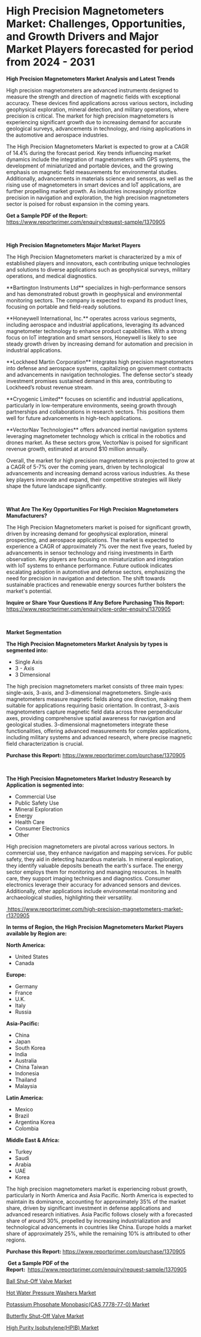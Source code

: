 <p><h1>High Precision Magnetometers Market: Challenges, Opportunities, and Growth Drivers and Major Market Players forecasted for period from 2024 - 2031</h1></p><p><strong>High Precision Magnetometers Market Analysis and Latest Trends</strong></p>
<p><p>High precision magnetometers are advanced instruments designed to measure the strength and direction of magnetic fields with exceptional accuracy. These devices find applications across various sectors, including geophysical exploration, mineral detection, and military operations, where precision is critical. The market for high precision magnetometers is experiencing significant growth due to increasing demand for accurate geological surveys, advancements in technology, and rising applications in the automotive and aerospace industries.</p><p>The High Precision Magnetometers Market is expected to grow at a CAGR of 14.4% during the forecast period. Key trends influencing market dynamics include the integration of magnetometers with GPS systems, the development of miniaturized and portable devices, and the growing emphasis on magnetic field measurements for environmental studies. Additionally, advancements in materials science and sensors, as well as the rising use of magnetometers in smart devices and IoT applications, are further propelling market growth. As industries increasingly prioritize precision in navigation and exploration, the high precision magnetometers sector is poised for robust expansion in the coming years.</p></p>
<p><strong>Get a Sample PDF of the Report:&nbsp;</strong> <a href="https://www.reportprimer.com/enquiry/request-sample/1370905">https://www.reportprimer.com/enquiry/request-sample/1370905</a></p>
<p>&nbsp;</p>
<p><strong>High Precision Magnetometers Major Market Players</strong></p>
<p><p>The High Precision Magnetometers market is characterized by a mix of established players and innovators, each contributing unique technologies and solutions to diverse applications such as geophysical surveys, military operations, and medical diagnostics.</p><p>**Bartington Instruments Ltd** specializes in high-performance sensors and has demonstrated robust growth in geophysical and environmental monitoring sectors. The company is expected to expand its product lines, focusing on portable and field-ready solutions.</p><p>**Honeywell International, Inc.** operates across various segments, including aerospace and industrial applications, leveraging its advanced magnetometer technology to enhance product capabilities. With a strong focus on IoT integration and smart sensors, Honeywell is likely to see steady growth driven by increasing demand for automation and precision in industrial applications.</p><p>**Lockheed Martin Corporation** integrates high precision magnetometers into defense and aerospace systems, capitalizing on government contracts and advancements in navigation technologies. The defense sector's steady investment promises sustained demand in this area, contributing to Lockheed’s robust revenue stream.</p><p>**Cryogenic Limited** focuses on scientific and industrial applications, particularly in low-temperature environments, seeing growth through partnerships and collaborations in research sectors. This positions them well for future advancements in high-tech applications.</p><p>**VectorNav Technologies** offers advanced inertial navigation systems leveraging magnetometer technology which is critical in the robotics and drones market. As these sectors grow, VectorNav is poised for significant revenue growth, estimated at around $10 million annually.</p><p>Overall, the market for high precision magnetometers is projected to grow at a CAGR of 5-7% over the coming years, driven by technological advancements and increasing demand across various industries. As these key players innovate and expand, their competitive strategies will likely shape the future landscape significantly.</p></p>
<p>&nbsp;</p>
<p><strong>What Are The Key Opportunities For High Precision Magnetometers Manufacturers?</strong></p>
<p><p>The High Precision Magnetometers market is poised for significant growth, driven by increasing demand for geophysical exploration, mineral prospecting, and aerospace applications. The market is expected to experience a CAGR of approximately 7% over the next five years, fueled by advancements in sensor technology and rising investments in Earth observation. Key players are focusing on miniaturization and integration with IoT systems to enhance performance. Future outlook indicates escalating adoption in automotive and defense sectors, emphasizing the need for precision in navigation and detection. The shift towards sustainable practices and renewable energy sources further bolsters the market's potential.</p></p>
<p><strong>Inquire or Share Your Questions If Any Before Purchasing This Report:</strong> <a href="https://www.reportprimer.com/enquiry/pre-order-enquiry/1370905">https://www.reportprimer.com/enquiry/pre-order-enquiry/1370905</a></p>
<p>&nbsp;</p>
<p><strong>Market Segmentation</strong></p>
<p><strong>The High Precision Magnetometers Market Analysis by types is segmented into:</strong></p>
<p><ul><li>Single Axis</li><li>3 - Axis</li><li>3 Dimensional</li></ul></p>
<p><p>The high precision magnetometers market consists of three main types: single-axis, 3-axis, and 3-dimensional magnetometers. Single-axis magnetometers measure magnetic fields along one direction, making them suitable for applications requiring basic orientation. In contrast, 3-axis magnetometers capture magnetic field data across three perpendicular axes, providing comprehensive spatial awareness for navigation and geological studies. 3-dimensional magnetometers integrate these functionalities, offering advanced measurements for complex applications, including military systems and advanced research, where precise magnetic field characterization is crucial.</p></p>
<p><strong>Purchase this Report:&nbsp;</strong><a href="https://www.reportprimer.com/purchase/1370905">https://www.reportprimer.com/purchase/1370905</a></p>
<p>&nbsp;</p>
<p><strong>The High Precision Magnetometers Market Industry Research by Application is segmented into:</strong></p>
<p><ul><li>Commercial Use</li><li>Public Safety Use</li><li>Mineral Exploration</li><li>Energy</li><li>Health Care</li><li>Consumer Electronics</li><li>Other</li></ul></p>
<p><p>High precision magnetometers are pivotal across various sectors. In commercial use, they enhance navigation and mapping services. For public safety, they aid in detecting hazardous materials. In mineral exploration, they identify valuable deposits beneath the earth's surface. The energy sector employs them for monitoring and managing resources. In health care, they support imaging techniques and diagnostics. Consumer electronics leverage their accuracy for advanced sensors and devices. Additionally, other applications include environmental monitoring and archaeological studies, highlighting their versatility.</p></p>
<p><a href="https://www.reportprimer.com/high-precision-magnetometers-market-r1370905">&nbsp;https://www.reportprimer.com/high-precision-magnetometers-market-r1370905</a></p>
<p><strong>In terms of Region, the High Precision Magnetometers Market Players available by Region are:</strong></p>
<p>
    <p> <strong> North America: </strong>
        <ul>
            <li>United States</li>
            <li>Canada</li>
        </ul>
        </p> 
    <p> <strong> Europe: </strong>
        <ul>
            <li>Germany</li>
            <li>France</li>
            <li>U.K.</li>
            <li>Italy</li>
            <li>Russia</li>
        </ul>
        </p> 
    <p> <strong> Asia-Pacific: </strong>
        <ul>
            <li>China</li>
            <li>Japan</li>
            <li>South Korea</li>
            <li>India</li>
            <li>Australia</li>
            <li>China Taiwan</li>
            <li>Indonesia</li>
            <li>Thailand</li>
            <li>Malaysia</li>
        </ul>
        </p> 
    <p> <strong> Latin America: </strong>
        <ul>
            <li>Mexico</li>
            <li>Brazil</li>
            <li>Argentina Korea</li>
            <li>Colombia</li>
        </ul>
        </p> 
    <p> <strong> Middle East & Africa: </strong>
        <ul>
            <li>Turkey</li>
            <li>Saudi</li>
            <li>Arabia</li>
            <li>UAE</li>
            <li>Korea</li>
        </ul>
    </p>
    </p>
<p><p>The high precision magnetometers market is experiencing robust growth, particularly in North America and Asia Pacific. North America is expected to maintain its dominance, accounting for approximately 35% of the market share, driven by significant investment in defense applications and advanced research initiatives. Asia Pacific follows closely with a forecasted share of around 30%, propelled by increasing industrialization and technological advancements in countries like China. Europe holds a market share of approximately 25%, while the remaining 10% is attributed to other regions.</p></p>
<p><strong>Purchase this Report: </strong><a href="https://www.reportprimer.com/purchase/1370905">https://www.reportprimer.com/purchase/1370905</a></p>
<p>&nbsp;<strong>Get a Sample PDF of the Report:&nbsp;&nbsp;</strong><a href="https://www.reportprimer.com/enquiry/request-sample/1370905">https://www.reportprimer.com/enquiry/request-sample/1370905</a></p>
<p><strong></strong></p>
<p><p><a href="https://medium.com/@sariefhidayatullah20_21604/ball-shut-off-valve-market-a-global-and-regional-analysis-focus-on-region-country-level-fdc5f29a3a57">Ball Shut-Off Valve Market</a></p><p><a href="https://www.linkedin.com/pulse/hot-water-pressure-washers-industry-analysis-report-its-market-7ev1c">Hot Water Pressure Washers Market</a></p><p><a href="https://issuu.com/reportprime-2/docs/potassium-phosphate-monobasiccas-77_6ebf94aec8a038">Potassium Phosphate Monobasic(CAS 7778-77-0) Market</a></p><p><a href="https://medium.com/@sariefhidayatullah20_21604/butterfly-shut-off-valve-market-a-global-and-regional-analysis-2024-2031-8ec08132c86c">Butterfly Shut-Off Valve Market</a></p><p><a href="https://issuu.com/reportprime-2/docs/high-purity-isobutylenehpib-market-_f4f165e29531e8">High Purity Isobutylene(HPIB) Market</a></p></p>